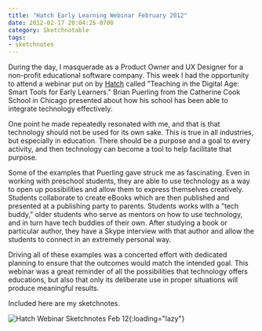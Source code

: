 ```yaml
---
title: "Hatch Early Learning Webinar February 2012"
date: 2012-02-17 20:04:25-0700
category: Sketchnotable
tags:
- sketchnotes
---
```


During the day, I masquerade as a Product Owner and UX Designer for a non-profit educational software company. This week I had the opportunity to attend a webinar put on by <a href="http://www.hatchearlychildhood.com/" title="Hatch Early Learning" target="_blank">Hatch</a> called "Teaching in the Digital Age: Smart Tools for Early Learners." Brian Puerling from the Catherine Cook School in Chicago presented about how his school has been able to integrate technology effectively.

One point he made repeatedly resonated with me, and that is that technology should not be used for its own sake. This is true in all industries, but especially in education. There should be a purpose and a goal to every activity, and then technology can become a tool to help facilitate that purpose.

Some of the examples that Puerling gave struck me as fascinating. Even in working with preschool students, they are able to use technology as a way to open up possibilities and allow them to express themselves creatively. Students collaborate to create eBooks which are then published and presented at a publishing party to parents. Students works with a "tech buddy," older students who serve as mentors on how to use technology, and in turn have tech buddies of their own. After studying a book or particular author, they have a Skype interview with that author and allow the students to connect in an extremely personal way.

Driving all of these examples was a concerted effort with dedicated planning to ensure that the outcomes would match the intended goal. This webinar was a great reminder of all the possibilities that technology offers educations, but also that only its deliberate use in proper situations will produce meaningful results.

Included here are my sketchnotes.

![Hatch Webinar Sketchnotes Feb 12](https://media.bennorris.org/images/bennorris/uploads/2021/d4b28438d5.png){:loading="lazy"}
